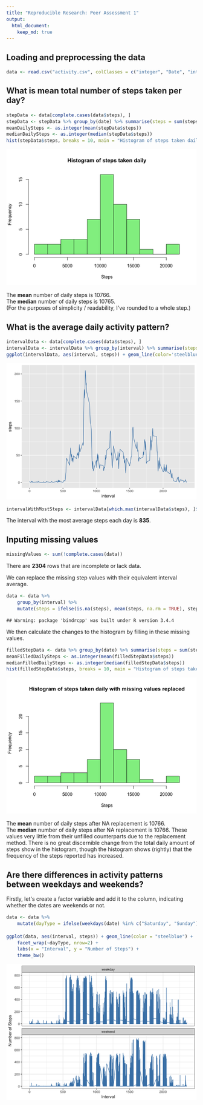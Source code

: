 ```yaml
---
title: "Reproducible Research: Peer Assessment 1"
output: 
  html_document:
    keep_md: true
---
```



## Loading and preprocessing the data


```r
data <- read.csv("activity.csv", colClasses = c("integer", "Date", "integer"))
```

## What is mean total number of steps taken per day?

```r
stepData <- data[complete.cases(data$steps), ]
stepData <- stepData %>% group_by(date) %>% summarise(steps = sum(steps))
meanDailySteps <- as.integer(mean(stepData$steps))
medianDailySteps <- as.integer(median(stepData$steps))
hist(stepData$steps, breaks = 10, main = "Histogram of steps taken daily", xlab = "Steps", col="lightgreen")
```

![](PA1_template_files/figure-html/unnamed-chunk-3-1.png)<!-- -->

The **mean** number of daily steps is 10766.  
The **median** number of daily steps is 10765.  
(For the purposes of simplicity / readability, I've rounded to a whole step.)  

## What is the average daily activity pattern?

```r
intervalData <- data[complete.cases(data$steps), ]
intervalData <- intervalData %>% group_by(interval) %>% summarise(steps = mean(steps))
ggplot(intervalData, aes(interval, steps)) + geom_line(color='steelblue')
```

![](PA1_template_files/figure-html/unnamed-chunk-4-1.png)<!-- -->

```r
intervalWithMostSteps <- intervalData[which.max(intervalData$steps), ]$interval
```

The interval with the most average steps each day is **835**.

## Inputing missing values

```r
missingValues <- sum(!complete.cases(data)) 
```
There are **2304** rows that are incomplete or lack data.

We can replace the missing step values with their equivalent interval average. 


```r
data <- data %>% 
    group_by(interval) %>% 
    mutate(steps = ifelse(is.na(steps), mean(steps, na.rm = TRUE), steps))
```

```
## Warning: package 'bindrcpp' was built under R version 3.4.4
```

We then calculate the changes to the histogram by filling in these missing values.


```r
filledStepData <- data %>% group_by(date) %>% summarise(steps = sum(steps))
meanFilledDailySteps <- as.integer(mean(filledStepData$steps))
medianFilledDailySteps <- as.integer(median(filledStepData$steps))
hist(filledStepData$steps, breaks = 10, main = "Histogram of steps taken daily with missing values replaced", xlab = "Steps", col="lightgreen")
```

![](PA1_template_files/figure-html/unnamed-chunk-7-1.png)<!-- -->

The **mean** number of daily steps after NA replacement is 10766.  
The **median** number of daily steps after NA replacement is 10766.  These values very little from their unfilled counterparts due to the replacement method. There is no great discernible change from the total daily amount of steps show in the histogram, though the histogram shows (rightly) that the frequency of the steps reported has increased. 


## Are there differences in activity patterns between weekdays and weekends?

Firstly, let's create a factor variable and add it to the column, indicating whether the dates are weekends or not.  


```r
data <- data %>% 
    mutate(dayType = ifelse(weekdays(date) %in% c("Saturday", "Sunday"), "weekend", "weekday"))

ggplot(data, aes(interval, steps)) + geom_line(color = "steelblue") +
    facet_wrap(~dayType, nrow=2) +
    labs(x = "Interval", y = "Number of Steps") +
    theme_bw()
```

![](PA1_template_files/figure-html/unnamed-chunk-8-1.png)<!-- -->
